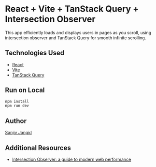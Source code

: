 # React + Vite + TanStack Query + Intersection Observer

This app efficiently loads and displays users in pages as you scroll, using intersection observer and TanStack Query for smooth infinite scrolling.

## Technologies Used
- [React](https://reactjs.org/)
- [Vite](https://vitejs.dev/)
- [TanStack Query](https://tanstack.com/query/latest)

## Run on Local
```sh 
npm install
npm run dev
```

## Author
[Sanjiv Jangid](https://github.com/sanjivjangid)

## Additional Resources
* [Intersection Observer: a guide to modern web performance](https://medium.com/@sanjivjangid/intersection-observer-api-a-guide-to-modern-web-performance-db5acfdfdda5)
